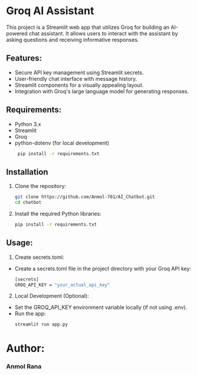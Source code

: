 # Groq AI Assistant
This project is a Streamlit web app that utilizes Groq for building an AI-powered chat assistant. It allows users to interact with the assistant by asking questions and receiving informative responses.

## Features:
  - Secure API key management using Streamlit secrets.
  - User-friendly chat interface with message history.
  - Streamlit components for a visually appealing layout.
  - Integration with Groq's large language model for generating responses.
    
## Requirements: 
  - Python 3.x
  - Streamlit 
  - Groq 
  - python-dotenv (for local development)
    ```bash
     pip install -r requirements.txt

## Installation

1. Clone the repository:
      ```bash
     git clone https://github.com/Anmol-701/AI_Chatbot.git
     cd chatbot
2. Install the required Python libraries:
    ```bash
    pip install -r requirements.txt


## Usage:

1. Create secrets.toml:
  - Create a secrets.toml file in the project directory with your Groq API key:
    ```bash 
    [secrets]
    GROQ_API_KEY = "your_actual_api_key" 

2. Local Development (Optional):
  - Set the GROQ_API_KEY environment variable locally (if not using .env).
  - Run the app:
    ```bash
    streamlit run app.py


# Author:
  ### Anmol Rana
